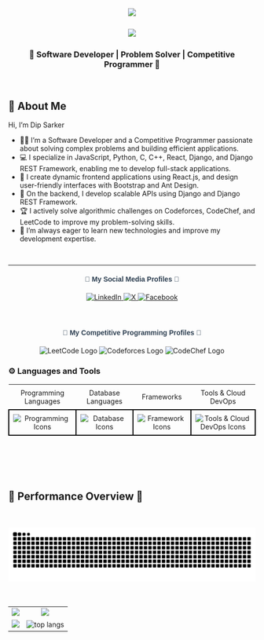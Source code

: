 
<h3 align="center">
  <p align="center">

  <h1 align="center">
  <a href="https://git.io/typing-svg">
    <img src="https://readme-typing-svg.herokuapp.com/?lines=Hello,+There!+👋;%0AThis+is+Dip+Sarker;&center=true&size=30&color=FFFFFF&weight=900&width=800">
  </a>
</h1>
  
</p> 
 
</h3>

<p align="center">
  <img src="https://readme-typing-svg.demolab.com/?lines=Passionate%20about%20Competitive%20Programming;Developer%20of%20Python%20Django&font=Fira%20Code&center=true&width=800&height=45&color=ff79c6&vCenter=true&pause=1000&size=25"/>
</p>

<h3 align="center">🌟 Software Developer | Problem Solver | Competitive Programmer 🌟</h3>

<br>

## 👤 **About Me**
Hi, I’m Dip Sarker
- 👨‍💻 I’m a Software Developer and a Competitive Programmer passionate about solving complex problems and building efficient applications.
- 💻 I specialize in JavaScript, Python, C, C++, React, Django, and Django REST Framework, enabling me to develop full-stack applications.
- 🚀 I create dynamic frontend applications using React.js, and design user-friendly interfaces with Bootstrap and Ant Design.
- 🔧 On the backend, I develop scalable APIs using Django and Django REST Framework.
- 🏆 I actively solve algorithmic challenges on Codeforces, CodeChef, and LeetCode to improve my problem-solving skills.
- 🌱 I’m always eager to learn new technologies and improve my development expertise.

<br>

<hr/>

<p align="center">
 
  <h4 style="color: #2C3E50; text-align: center; font-family: 'Arial', sans-serif;">🌟 My  Social Media Profiles 🌟</h4>
   
  <!-- LinkedIn -->
   <div align="center" style="margin: 20px 0;">
  <a href="https://www.linkedin.com/in/dip-sarker/" target="_blank">
    <img src="https://img.shields.io/badge/LinkedIn-%230077B5.svg?&style=for-the-badge&logo=linkedin&logoColor=white" alt="LinkedIn" height="50"/>
  </a>

  <!-- Twitter -->
  <a href="https://x.com/Dip__Sarker" target="_blank">
    <img src="https://img.shields.io/badge/X-%23000000.svg?&style=for-the-badge&logo=x&logoColor=white" alt="X" height="50"/>
  </a>
 
  <!-- Facebook -->
  <a href="https://www.facebook.com/attachment.unavailablle" target="_blank">
    <img src="https://img.shields.io/badge/Facebook-%231877F2.svg?&style=for-the-badge&logo=facebook&logoColor=white" alt="Facebook" height="50"/>
  </a>

   </div>
  <br>


  <p>
  <h4 style="color: #2C3E50; text-align: center; font-family: 'Arial', sans-serif;">🌟 My Competitive Programming Profiles 🌟</h4>
  
  <div align="center" style="margin: 20px 0;">
    <a href="https://leetcode.com/u/dipsarker/" target="_blank" style="text-decoration: none;">
      <img src="https://img.shields.io/static/v1?message=LeetCode&logo=leetcode&label=&color=000&logoColor=white&labelColor=4A4A4A&style=for-the-badge" alt="LeetCode Logo" />
    </a>
    <a href="https://codeforces.com/profile/dip_sarker" target="_blank" style="text-decoration: none;">
      <img src="https://img.shields.io/static/v1?message=Codeforces&logo=codeforces&label=&color=2B2B2B&logoColor=FFFFFF&labelColor=4A4A4A&style=for-the-badge" alt="Codeforces Logo" />
    </a>
    <a href="https://www.codechef.com/users/dip_sarker" target="_blank" style="text-decoration: none;">
     <img src="https://img.shields.io/static/v1?message=CodeChef&logo=codechef&label=&color=5B4EFF&logoColor=white&labelColor=4A4A4A&style=for-the-badge" alt="CodeChef Logo" />

  </a>
    
  </div>
</p>



<h3> ⚙️ Languages and Tools </h3>
<div align="center">
  <table style="border-collapse: collapse; width: 100%;">
    <tr>
      <td style="padding: 8px; border: none; text-align: center;">Programming Languages</td>
      <td style="padding: 8px; border: none; text-align: center; text:center;">Database Languages</td>
      <td style="padding: 8px; border: none; text-align: center;">Frameworks</td>
      <td style="padding: 8px; border: none; text-align: center;">Tools & Cloud DevOps</td>
    </tr>
    <tr>
      <td style="padding: 8px; border: 2px solid black; text-align: center;">
        <img src="https://skillicons.dev/icons?i=c,cpp,python,js" alt="Programming Icons">   
      </td> 
      <td style="padding: 8px; border: 2px solid black; text-align: center;">       
          <img src="https://skillicons.dev/icons?i=mysql,postgresql,sqlite" alt="Database Icons">       
      </td>
      <td style="padding: 8px; border: 2px solid black; text-align: center;">       
        <img src="https://skillicons.dev/icons?i=django,react,redux,tailwind,bootstrap" alt="Framework Icons">       
      </td>
      <td style="padding: 8px; border: 2px solid black; text-align: center;">      
      <img src="https://skillicons.dev/icons?i=git,github,aws,firebase,linux" alt="Tools & Cloud DevOps Icons">      
      </td>
    </tr>
  </table>
</div>

<br>
<br>


<br>
<br>



<h2>🔗 Performance Overview 🌟 </h2> 
 
<div align="center">
 <table>

  <tr>
    <td align="center">
      <a href="#">
        <img width="400" src="https://github-readme-streak-stats.herokuapp.com?user=dipsarkersoft&theme=onedark&date_format=M%20j%5B%2C%20Y%5D&dates=737373&ring=DD8484&fire=E25822&stroke=00000000&currStreakNum=DD0D4F&currStreakLabel=A6A6A6&border=FFFFFF&background=161B22" />
      </a>
    </td>
    <td align="center">
      <img width="400" src="https://github-readme-stats.vercel.app/api?username=dipsarkersoft&show_icons=true&theme=transparent&text_color=A6A6A6&icon_color=E25822&bg_color=161B22&border_color=FFFFFF&count_private=true&include_all_commits=true" />
    </td>
  </tr>
  

  <tr>
    <td align="center">
      <img width="400" src="https://leetcard.jacoblin.cool/dipsarker?theme=dark&font=Montserrat&ext=heatmap"  />
    </td>
    <td align="center">
      <img width="350" src="https://github-readme-stats-salesp07.vercel.app/api/top-langs/?username=dipsarkersoft&hide=HTML&langs_count=8&layout=compact&theme=gruvbox&text_color=C9D1D9&icon_color=00E1FF&bg_color=0A0A0A&border_color=FFFFFF&border_radius=10&size_weight=0.5&count_weight=0.5&exclude_repo=github-readme-stats" alt="top langs" />
    </td>
  </tr>
  
  </div>
<br/><br/>

<div align="center"> 
  <img src="https://raw.githubusercontent.com/sajjadhossain0/sajjadhossain0/output/snake.svg" alt="Snake animation" />
  <br/><br/><br/>
</div>
